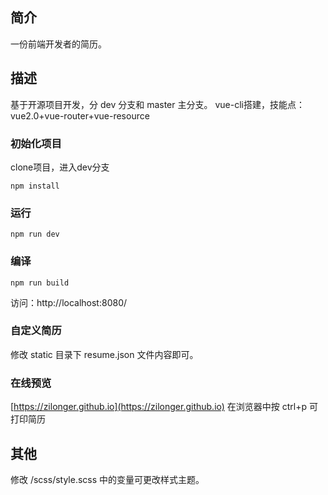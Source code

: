 ## 简介
一份前端开发者的简历。
## 描述
基于开源项目开发，分 dev 分支和 master 主分支。
vue-cli搭建，技能点：vue2.0+vue-router+vue-resource
### 初始化项目
clone项目，进入dev分支

    npm install
### 运行
    npm run dev
### 编译
    npm run build
访问：http://localhost:8080/
### 自定义简历
修改 static 目录下 resume.json 文件内容即可。
### 在线预览
[https://zilonger.github.io](https://zilonger.github.io) 在浏览器中按 ctrl+p 可打印简历
## 其他
修改 /scss/style.scss 中的变量可更改样式主题。
